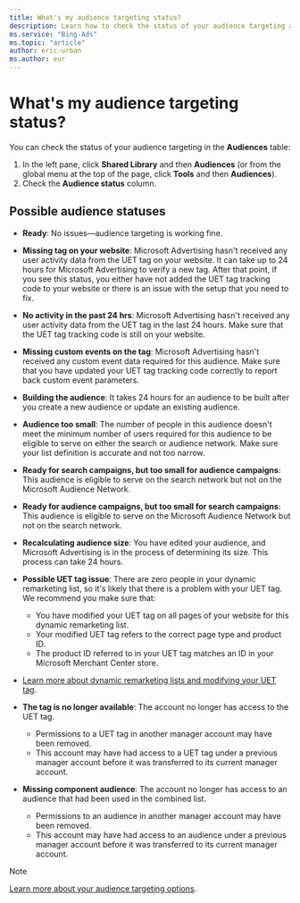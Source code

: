 ```yaml
---
title: What's my audience targeting status?
description: Learn how to check the status of your audience targeting and what the statuses mean.
ms.service: "Bing-Ads"
ms.topic: "article"
author: eric-urban
ms.author: eur
---
```


# What's my audience targeting status?

You can check the status of your audience targeting in the **Audiences** table:

1. In the left pane, click **Shared Library** and then **Audiences** (or from the global menu at the top of the page, click **Tools** and then **Audiences**).
1. Check the **Audience status** column.

## Possible audience statuses

- **Ready**: No issues—audience targeting is working fine.
- **Missing tag on your website**: Microsoft Advertising hasn't received any user activity data from the UET tag on your website. It can take up to 24 hours for Microsoft Advertising to verify a new tag. After that point, if you see this status, you either have not added the UET tag tracking code to your website or there is an issue with the setup that you need to fix.
- **No activity in the past 24 hrs**:  Microsoft Advertising hasn't received any user activity data from the UET tag in the last 24 hours. Make sure that the UET tag tracking code is still on your website.
- **Missing custom events on the tag**: Microsoft Advertising hasn't received any custom event data required for this audience. Make sure that you have updated your UET tag tracking code correctly to report back custom event parameters.
- **Building the audience**: It takes 24 hours for an audience to be built after you create a new audience or update an existing audience.
- **Audience too small**: The number of people in this audience doesn't meet the minimum number of users required for this audience to be eligible to serve on either the search or audience network. Make sure your list definition is accurate and not too narrow.
- **Ready for search campaigns, but too small for audience campaigns**: This audience is eligible to serve on the search network but not on the Microsoft Audience Network.
- **Ready for audience campaigns, but too small for search campaigns**: This audience is eligible to serve on the Microsoft Audience Network but not on the search network.
- **Recalculating audience size**: You have edited your audience, and Microsoft Advertising is in the process of determining its size. This process can take 24 hours.
- **Possible UET tag issue**: There are zero people in your dynamic remarketing list, so it's likely that there is a problem with your UET tag. We recommend you make sure that:
   - You have modified your UET tag on all pages of your website for this dynamic remarketing list.
   - Your modified UET tag refers to the correct page type and product ID.
   - The product ID referred to in your UET tag matches an ID in your Microsoft Merchant Center store.

- [Learn more about dynamic remarketing lists and modifying your UET tag](./hlp_BA_CONC_Audiences_ProductAudience.md).
- **The tag is no longer available**: The account no longer has access to the UET tag.
   - Permissions to a UET tag in another manager account may have been removed.
   - This account may have had access to a UET tag under a previous manager account before it was transferred to its current manager account.

- **Missing component audience**: The account no longer has access to an audience that had been used in the combined list.
   - Permissions to an audience in another manager account may have been removed.
   - This account may have had access to an audience under a previous manager account before it was transferred to its current manager account.

> [!NOTE]
> [Learn more about your audience targeting options](./hlp_BA_CONC_Audiences_Options.md).


